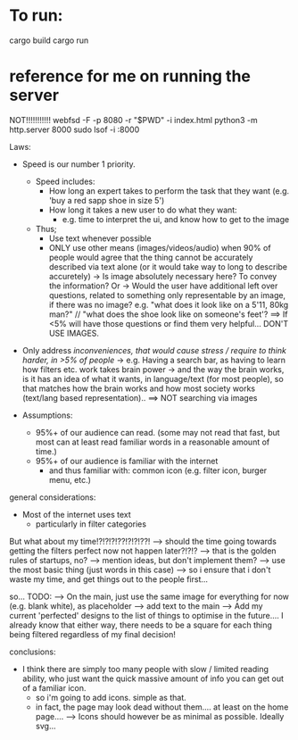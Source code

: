 # To run:
cargo build
cargo run



# reference for me on running the server
NOT!!!!!!!!!!! webfsd -F -p 8080 -r "$PWD" -i index.html
python3 -m http.server 8000
sudo lsof -i :8000




Laws:
- Speed is our number 1 priority. 
    - Speed includes:
        - How long an expert takes to perform the task that they want (e.g. 'buy a red sapp shoe in size 5')
        - How long it takes a new user to do what they want:
            - e.g. time to interpret the ui, and know how to get to the image
    - Thus;
        - Use text whenever possible 
        - ONLY use other means (images/videos/audio) when 90% of people would agree that the thing cannot be accurately described via text alone (or it would take way to long to describe accuretely)
            -> Is image absolutely necessary here? To convey the information? Or 
            -> Would the user have additional left over questions, related to something only representable by an image, if there was no image?
                e.g. "what does it look like on a 5'11, 80kg man?" // "what does the shoe look like on someone's feet'? 
                ==> If <5% will have those questions or find them very helpful... DON'T USE IMAGES. 
- Only address *inconveniences, that would cause stress / require to think harder, in >5% of people*
    -> e.g. Having a search bar, as having to learn how filters etc. work takes brain power
    -> and the way the brain works, is it has an idea of what it wants, in language/text (for most people), so that matches how the brain works and how most society works (text/lang based representation)..
    ==> 
    NOT searching via images

- Assumptions:
    - 95%+ of our audience can read. (some may not read that fast, but most can at least read familiar words in a reasonable amount of time.)
    - 95%+ of our audience is familiar with the internet 
        - and thus familiar with: common icon (e.g. filter icon, burger menu, etc.)


general considerations:
- Most of the internet uses text 
    - particularly in filter categories


But what about my time!?!?!?!??!?!?!??!
--> should the time going towards getting the filters perfect now not happen later?!?!?
    --> that is the golden rules of startups, no?
    --> mention ideas, but don't implement them?
    --> use the most basic thing (just words in this case)
    --> so i ensure that i don't waste my time, and get things out to the people first... 

so...
TODO:
--> On the main, just use the same image for everything for now (e.g. blank white), as placeholder
--> add text to the main
--> Add my current 'perfected' designs to the list of things to optimise in the future....
I already know that either way, there needs to be a square for each thing being filtered regardless of my final decision!


conclusions:
- I think there are simply too many people with slow / limited reading ability, who just want the quick massive amount of info you can get out of a familiar icon.
    - so i'm going to add icons. simple as that.
    - in fact, the page may look dead without them.... at least on the home page.... 
--> Icons should however be as minimal as possible. Ideally svg... 


